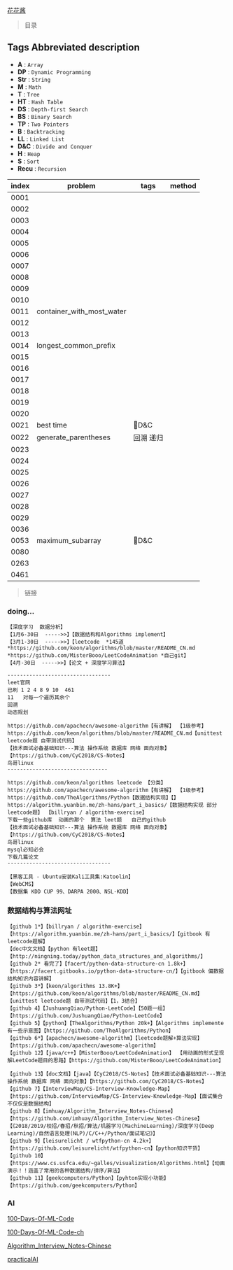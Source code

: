 [ 花花酱 ](https://zxi.mytechroad.com/blog/)

> 目录

## Tags Abbreviated description

- **A** : `Array`
- **DP** : `Dynamic Programming`
- **Str** : `String`
- **M** : `Math`
- **T** : `Tree`
- **HT** : `Hash Table`
- **DS** : `Depth-first Search`
- **BS** : `Binary Search`
- **TP** : `Two Pointers`
- **B** : `Backtracking`
- **LL** : `Linked List`
- **D&C** : `Divide and Conquer`
- **H** : `Heap`
- **S** : `Sort`
- **Recu** : `Recursion`

|index|problem|tags|method|
|-|-|-|-|
|0001||||
|0002||||
|0003||||
|0004||||
|0005||||
|0006||||
|0007||||
|0008||||
|0009||||
|0010||||
| 0011 | container_with_most_water |||
|0012||||
|0013||||
| 0014 | longest_common_prefix |||
|0015||||
|0016||||
|0017||||
|0018||||
|0019||||
|0020||||
|0021| best time |🍒D&C ||
|0022| generate_parentheses |回溯 递归||
|0023||||
|0024||||
|0025||||
|0026||||
|0027||||
|0028||||
|0029||||
|0036||||
| 0053 | maximum_subarray |🍒D&C||
|0080||||
|0263||||
|0461||||


> 链接

### doing...
```
【深度学习  数据分析】
【1月6-30日  ----->>】【数据结构和Algorithms implement】
【3月1-30日  ----->>】【leetcode  *145道  *https://github.com/keon/algorithms/blob/master/README_CN.md
*https://github.com/MisterBooo/LeetCodeAnimation *自己git】
【4月-30日  ----->>】【论文 + 深度学习算法】

--------------------------------- 
leet官网
已刷 1 2 4 8 9 10  461
11   对每一个遍历其余个
回溯
动态规划

https://github.com/apachecn/awesome-algorithm【有讲解】 【1级参考】 
https://github.com/keon/algorithms/blob/master/README_CN.md【unittest leetcode题 自带测试代码】
【技术面试必备基础知识---算法 操作系统 数据库 网络 面向对象】【https://github.com/CyC2018/CS-Notes】
鸟哥linux  
--------------------------------

https://github.com/keon/algorithms leetcode 【分类】
https://github.com/apachecn/awesome-algorithm【有讲解】 【1级参考】 
https://github.com/TheAlgorithms/Python【数据结构实现】【】
https://algorithm.yuanbin.me/zh-hans/part_i_basics/【数据结构实现 部分leetcode题】 【billryan / algorithm-exercise】
下载一些github库  动画的那个  算法 leet题   自己的github
【技术面试必备基础知识---算法 操作系统 数据库 网络 面向对象】【https://github.com/CyC2018/CS-Notes】
鸟哥linux                            
mysql必知必会
下载几篇论文   
---------------------------------

【黑客工具 - Ubuntu安装Kali工具集:Katoolin】
【WebCMS】
【数据集 KDD CUP 99、DARPA 2000、NSL-KDD】
```



### 数据结构与算法网址
```
【github 1*】【billryan / algorithm-exercise】【https://algorithm.yuanbin.me/zh-hans/part_i_basics/】【gitbook 有leetcode题解】
【doc中文文档】【python 有leet题】【http://ningning.today/python_data_structures_and_algorithms/】
【github 2* 看完了】【facert/python-data-structure-cn 1.8k+】【https://facert.gitbooks.io/python-data-structure-cn/】【gitbook 偏数据结构知识内容讲解】
【github 3*】【keon/algorithms 13.8K+】【https://github.com/keon/algorithms/blob/master/README_CN.md】【unittest leetcode题 自带测试代码】【1，3结合】
【github 4】【JushuangQiao/Python-LeetCode】【50题一组】【https://github.com/JushuangQiao/Python-LeetCode】
【github 5】【python】【TheAlgorithms/Python 20k+】【Algorithms implemente 有一些示意图】【https://github.com/TheAlgorithms/Python】
【github 6*】【apachecn/awesome-algorithm】【leetcode题解+算法实现】【https://github.com/apachecn/awesome-algorithm】
【github 12】【java/c++】【MisterBooo/LeetCodeAnimation】 【用动画的形式呈现解LeetCode题目的思路】【https://github.com/MisterBooo/LeetCodeAnimation】

【github 13】【doc文档】【java】【CyC2018/CS-Notes】【技术面试必备基础知识---算法 操作系统 数据库 网络 面向对象】【https://github.com/CyC2018/CS-Notes】
【github 7】【InterviewMap/CS-Interview-Knowledge-Map】【https://github.com/InterviewMap/CS-Interview-Knowledge-Map】【面试集合 不仅仅是数据结构】
【github 8】【imhuay/Algorithm_Interview_Notes-Chinese】【https://github.com/imhuay/Algorithm_Interview_Notes-Chinese】【《2018/2019/校招/春招/秋招/算法/机器学习(MachineLearning)/深度学习(Deep Learning)/自然语言处理(NLP)/C/C++/Python/面试笔记》】
【github 9】【leisurelicht / wtfpython-cn 4.2k+】【https://github.com/leisurelicht/wtfpython-cn】【python知识干货】
【github 10】【https://www.cs.usfca.edu/~galles/visualization/Algorithms.html】【动画演示！！涵盖了常用的各种数据结构/排序/算法】
【github 11】【geekcomputers/Python】【pyhton实现小功能】【https://github.com/geekcomputers/Python】
```


### AI

[100-Days-Of-ML-Code](https://github.com/Avik-Jain/100-Days-Of-ML-Code)

[100-Days-Of-ML-Code-ch](https://github.com/MLEveryday/100-Days-Of-ML-Code)

[Algorithm_Interview_Notes-Chinese](https://github.com/imhuay/Algorithm_Interview_Notes-Chinese)

[practicalAI](https://github.com/GokuMohandas/practicalAI)










